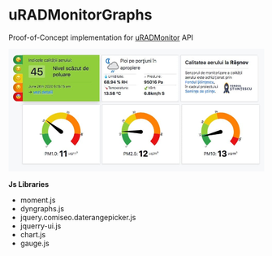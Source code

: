 # uRADMonitorGraphs

Proof-of-Concept implementation for [uRADMonitor](https://www.uradmonitor.com/) API

![](assets/img/monitorizare-calitate-aer-poluare-rasnov.jpg)

**Js Libraries**

   - moment.js
   - dyngraphs.js
   - jquery.comiseo.daterangepicker.js 
   - jquerry-ui.js
   - chart.js
   - gauge.js
